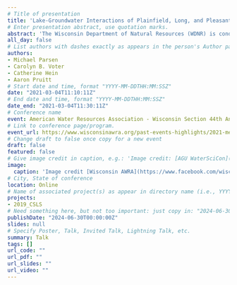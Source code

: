 ```yaml
---
# Title of presentation
title: 'Lake-Groundwater Interactions of Plainfield, Long, and Pleasant Lakes in the Central Sands of Wisconsin'
# Enter presentation abstract, use quotation marks.
abstract: 'The Wisconsin Department of Natural Resources (WDNR) is conducting a groundwater and lake level evaluation for Pleasant, Long, and Plainfield Lakes in Waushara County, referred to as the Central Sands Lakes Study (CSLS). An important component includes fieldwork designed to track water levels of the three study lakes and an accompanying network of lake-proximate monitoring wells. This hydrologic dataset provides a means to test hypotheses about lake-groundwater flow regimes and improve our understanding of localized groundwater-surface water interactions. Additional lines of evidence for the importance of groundwater to dynamics of these study lakes include seepage meter measurements, lake water budgets derived from stable isotope measurements, and lake water budgets derived from a groundwater flow model (MODFLOW). Results indicate that lake-groundwater fluctuations and gradients are largely consistent with physical (seepage meter), chemical (stable isotope), and modeled (MODFLOW) lake water budget investigations. These findings confirm the hypothesis that groundwater is a key component of the water balance at each of these dynamic lake systems and will ultimately inform the DNR’s decision-making process in regards to lake-level impacts.'
all_day: false
# List authors with dashes exactly as appears in the person's Author page (e.g., Carolyn B. Voter, Rachel Zobel)
authors:
- Michael Parsen
- Carolyn B. Voter
- Catherine Hein
- Aaron Pruitt
# Start date and time, format "YYYY-MM-DDTHH:MM:SSZ"
date: "2021-03-04T11:10:11Z"
# End date and time, format "YYYY-MM-DDTHH:MM:SSZ"
date_end: "2021-03-04T11:30:11Z"
# Conference name
event: American Water Resources Association - Wisconsin Section 44th Annual Meeting
# Link to conference page/program.
event_url: https://www.wisconsinawra.org/past-events-highlights/2021-meeting-highlights
# Change draft to false once copy for a new event
draft: false 
featured: false
# Give image credit in caption, e.g.: 'Image credit: [AGU WaterSciCon](https://www.agu.org/waterscicon)'
image:
  caption: 'Image credit [Wisconsin AWRA](https://www.facebook.com/wisconsinawra/)'
# City, State of conference
location: Online
# Name of associated project(s) as appear in directory name (i.e., YYYYProjectStarted_ShortName)
projects:
- 2019_CSLS
# Need something here, but not too important: just copy in: "2024-06-30T00:00:00Z" or current date/time
publishDate: "2024-06-30T00:00:00Z"
slides: null
# Specify Poster, Talk, Invited Talk, Lightning Talk, etc.
summary: Talk
tags: [] 
url_code: ""
url_pdf: ""
url_slides: ""
url_video: ""
---
```

